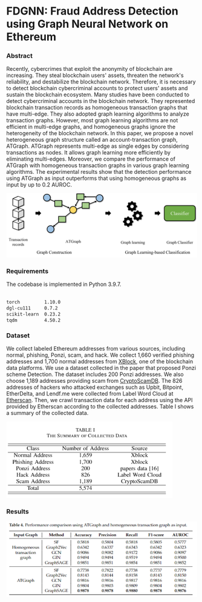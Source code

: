 # FDGNN: Fraud Address Detection using Graph Neural Network on Ethereum

### Abstract

Recently, cybercrimes that exploit the anonymity of blockchain are increasing. They steal blockchain users' assets, threaten the network's reliability, and destabilize the blockchain network. Therefore, it is necessary to detect blockchain cybercriminal accounts to protect users' assets and sustain the blockchain ecosystem. Many studies have been conducted to detect cybercriminal accounts in the blockchain network. They represented blockchain transaction records as homogeneous transaction graphs that have multi-edge. They also adopted graph learning algorithms to analyze transaction graphs. However, most graph learning algorithms are not efficient in multi-edge graphs, and homogeneous graphs ignore the heterogeneity of the blockchain network. In this paper, we propose a novel heterogeneous graph structure called an account-transaction graph, ATGraph. ATGraph represents multi-edge as single edges by considering transactions as nodes. It allows graph learning more efficiently by eliminating multi-edges. Moreover, we compare the performance of ATGraph with homogeneous transaction graphs in various graph learning algorithms. The experimental results show that the detection performance using ATGraph as input outperforms that using homogeneous graphs as input by up to 0.2 AUROC.

![overview](framework2.png)

### Requirements

The codebase is implemented in Python 3.9.7.
```

torch         1.10.0
dgl-cu111     0.7.2
scikit-learn  0.23.2
tqdm          4.50.2

```

### Dataset

We collect labeled Ethereum addresses from various sources, including normal, phishing, Ponzi, scam, and hack. We collect 1,660 verified phishing addresses and 1,700 normal addresses from [XBlock](https://xblock.pro/), one of the blockchain data platforms. We use a dataset collected in the paper that proposed Ponzi scheme Detection. The dataset includes 200 Ponzi addresses. We also choose 1,189 addresses providing scam from [CryptoScamDB](https://cryptoscamdb.org/scams/). The 826 addresses of hackers who attacked exchanges such as Upbit, Bitpoint, EtherDelta, and Lendf.me were collected from Label Word Cloud at [Etherscan](https://etherscan.io/). Then, we crawl transaction data for each address using the API provided by Etherscan according to the collected addresses. Table I shows a summary of the collected data.

![The Summary of Collected Data](data.png)

### Results

![Results](results.png)
